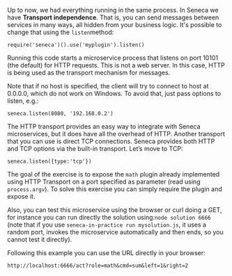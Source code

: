 Up to now, we had everything running in the same process. In Seneca we have
**Transport independence**. That is, you can send messages between services in many ways, all hidden from your business logic. It's possible to change that using the
`listen`method:

```
require('seneca')().use('myplugin').listen()
```
Running this code starts a microservice process that listens on port 10101
(the default) for HTTP requests. This is not a web server.
In this case, HTTP is being used as the transport mechanism for messages.

Note that if no host is specified, the client will try to connect to host at 0.0.0.0,
which do not work on Windows. To avoid that, just pass options to listen, e.g.:

```
seneca.listen(8080, '192.168.0.2')
```

The HTTP transport provides an easy way to integrate with Seneca microservices,
but it does have all the overhead of HTTP.
Another transport that you can use is direct TCP connections. Seneca provides both HTTP and TCP options via the built-in transport. Let’s move to TCP:

```
seneca.listen({type:'tcp'})
```

The goal of the exercise is to expose the `math` plugin already implemented using
HTTP Transport on a port specified as parameter (read using `process.argv`).
To solve this exercise you can simply require
the plugin and expose it.

Also, you can test this microservice using the browser or curl doing a GET, for instance
you can run directly the solution using:`node solution 6666` (note that if you
use `seneca-in-practice run mysolution.js`, it uses a random port, invokes the
microservice automatically and then ends, so you cannot test it directly).

Following this example you can use the URL directly in your browser:

`http://localhost:6666/act?role=math&cmd=sum&left=1&right=2`
